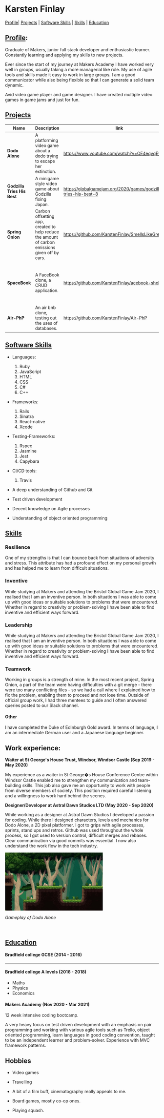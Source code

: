# Karsten Finlay
[Profile](#profile)| [Projects](#projects) | [Software Skills](#software-skills) | [Skills](#Skills) | [Education](#Education)

## [Profile](#Profile):

Graduate of Makers, junior full stack developer and enthusiastic learner. Constantly learning and applying my skills to new projects.

Ever since the start of my journey at Makers Academy I have worked very well in groups, usually taking a more managerial like role. My use of agile tools and skills made it easy to work in large groups. I am a good communicator while also being flexible so that I can generate a solid team dynamic.

Avid video game player and game designer. I have created multiple video games in game jams and just for fun.

## [Projects](#projects)

| Name                         | Description | link  | Tech/tools        |
| ---------------------------- | ----------------- | ----------------- | ------------------- |
| **Dodo Alone**               | A platforming video game about a dodo trying to escape her extinction. | https://www.youtube.com/watch?v=OE4eqvqEwUo | Unity, C#. |
| **Godzilla Tries His Best** | A minigame style video game about Godzilla fixing Japan. | https://globalgamejam.org/2020/games/godzilla-tries-his-best-8 | Unity, C#  |
| **Spring Onion** | Carbon offsetting app, created to help reduce the amount of carbon emissions given off by cars. | https://github.com/KarstenFinlay/SmellsLikeGreenSpirit | React-native, Expo Go, JavaScript, Jest, CSS |
| **SpaceBook** | A FaceBook clone, a CRUD application. | https://github.com/KarstenFinlay/acebook-sholk | Ruby on Rails, Ruby, Javascript, CSS, HTML, Active Record |
| **Air-PhP** | An air bnb clone, testing out the uses of databases. | https://github.com/KarstenFinlay/Air-PhP | Sinatra, Ruby, SQL, CSS, HTML  |

## [Software Skills](#software-skills)

* Languages:
	1. Ruby
	2. JavaScript
	3. HTML
	4. CSS
	5. C#
	6. C++

* Frameworks:
	1. Rails
	2. Sinatra
	3. React-native
	4. Xcode

* Testing-Frameworks:
	1. Rspec
	2. Jasmine
	3. Jest
	4. Capybara

* CI/CD tools:
	1. Travis

* A deep understanding of Github and Git
* Test driven development
* Decent knowledge on Agile processes
* Understanding of object oriented programming 

## [Skills](#Skills)

### Resilience

One of my strengths is that I can bounce back from situations of adversity and stress. This attribute has had a profound effect on my personal growth and has helped me to learn from difficult situations.

### Inventive

While studying at Makers and attending the Bristol Global Game Jam 2020, I realised that I am an inventive person. In both situations I was able to come up with good ideas or suitable solutions to problems that were encountered. Whether in regard to creativity or problem-solving I have been able to find inventive and efficient ways forward.

### Leadership

While studying at Makers and attending the Bristol Global Game Jam 2020, I realised that I am an inventive person. In both situations I was able to come up with good ideas or suitable solutions to problems that were encountered. Whether in regard to creativity or problem-solving I have been able to find inventive and efficient ways forward.

### Teamwork

Working in groups is a strength of mine. In the most recent project, Spring Onion, a part of the team were having difficulties with a git merge - there were too many conflicting files - so we had a call where I explained how to fix the problem, enabling them to proceed and not lose time. Outside of official group work, I had three mentees to guide and I often answered queries posted to our Slack channel.

#### Other

I have completed the Duke of Edinburgh Gold award. In terms of language, I am an intermediate German user and a Japanese language beginner.

## Work experience:

**Waiter at St George's House Trust, Windsor, Windsor Castle (Sep 2019 - May 2020)**

My experience as a waiter in St George�s House Conference Centre within Windsor Castle enabled me to strengthen my communication and team-building skills. This job also gave me an opportunity to work with people from diverse members of society. This position required careful listening and a willingness to work hard behind the scenes.

**Designer/Developer at Astral Dawn Studios LTD (May 2020 - Sep 2020)**

While working as a designer at Astral Dawn Studios I developed a passion for coding. While there I designed characters, levels and mechanics for Dodo Alone, a 2D pixel platformer. I got to grips with agile processes, sprints, stand ups and retros. Github was used throughout the whole process, so I got used to version control, difficult merges and rebases. Clear communication via good commits was essential. I now also understand the work flow in the tech industry.

<img align="center" src="./Dodo.gif" width="320" height="190" />

*Gameplay of Dodo Alone*

<br/>

## [Education](#Education)

#### Bradfield college GCSE (2014 - 2016)
---

#### Bradfield college A levels (2016 - 2018)
- Maths
- Physics
- Economics

#### Makers Academy (Nov 2020 - Mar 2021)

12 week intensive coding bootcamp.

A very heavy focus on test driven development with an emphasis on pair programming and working with various agile tools such as Trello, object oriented programming, learn languages in good coding convention, taught to be an independent learner and problem-solver. Experience with MVC framework patterns.

## Hobbies

- Video games

- Travelling 

- A bit of a film buff, cinematography really appeals to me.

- Board games, mostly co-op ones.

- Playing squash.
